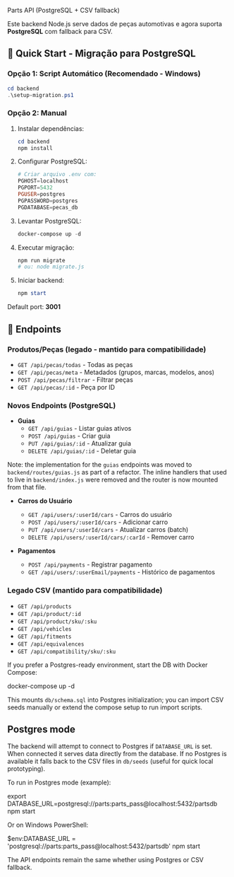 Parts API (PostgreSQL + CSV fallback)

Este backend Node.js serve dados de peças automotivas e agora suporta **PostgreSQL** com fallback para CSV.

## 🚀 Quick Start - Migração para PostgreSQL

### Opção 1: Script Automático (Recomendado - Windows)
```powershell
cd backend
.\setup-migration.ps1
```

### Opção 2: Manual

1. Instalar dependências:
   ```powershell
   cd backend
   npm install
   ```

2. Configurar PostgreSQL:
   ```powershell
   # Criar arquivo .env com:
   PGHOST=localhost
   PGPORT=5432
   PGUSER=postgres
   PGPASSWORD=postgres
   PGDATABASE=pecas_db
   ```

3. Levantar PostgreSQL:
   ```powershell
   docker-compose up -d
   ```

4. Executar migração:
   ```powershell
   npm run migrate
   # ou: node migrate.js
   ```

5. Iniciar backend:
   ```powershell
   npm start
   ```

Default port: **3001**

## 📡 Endpoints

### Produtos/Peças (legado - mantido para compatibilidade)
- `GET /api/pecas/todas` - Todas as peças
- `GET /api/pecas/meta` - Metadados (grupos, marcas, modelos, anos)
- `POST /api/pecas/filtrar` - Filtrar peças
- `GET /api/pecas/:id` - Peça por ID

### Novos Endpoints (PostgreSQL)
- **Guias**
   - `GET /api/guias` - Listar guias ativos
   - `POST /api/guias` - Criar guia
   - `PUT /api/guias/:id` - Atualizar guia
   - `DELETE /api/guias/:id` - Deletar guia

Note: the implementation for the `guias` endpoints was moved to `backend/routes/guias.js` as part of a refactor.
The inline handlers that used to live in `backend/index.js` were removed and the router is now mounted from that file.

- **Carros do Usuário**
  - `GET /api/users/:userId/cars` - Carros do usuário
  - `POST /api/users/:userId/cars` - Adicionar carro
  - `PUT /api/users/:userId/cars` - Atualizar carros (batch)
  - `DELETE /api/users/:userId/cars/:carId` - Remover carro

- **Pagamentos**
  - `POST /api/payments` - Registrar pagamento
  - `GET /api/users/:userEmail/payments` - Histórico de pagamentos

### Legado CSV (mantido para compatibilidade)
- `GET /api/products`
- `GET /api/product/:id`
- `GET /api/product/sku/:sku`
- `GET /api/vehicles`
- `GET /api/fitments`
- `GET /api/equivalences`
- `GET /api/compatibility/sku/:sku`

If you prefer a Postgres-ready environment, start the DB with Docker Compose:

  docker-compose up -d

This mounts `db/schema.sql` into Postgres initialization; you can import CSV seeds manually or extend the compose setup to run import scripts.

Postgres mode
---------------
The backend will attempt to connect to Postgres if `DATABASE_URL` is set. When connected it serves data directly from the database. If no Postgres is available it falls back to the CSV files in `db/seeds` (useful for quick local prototyping).

To run in Postgres mode (example):

   export DATABASE_URL=postgresql://parts:parts_pass@localhost:5432/partsdb
   npm start

Or on Windows PowerShell:

   $env:DATABASE_URL = 'postgresql://parts:parts_pass@localhost:5432/partsdb'
   npm start

The API endpoints remain the same whether using Postgres or CSV fallback.
